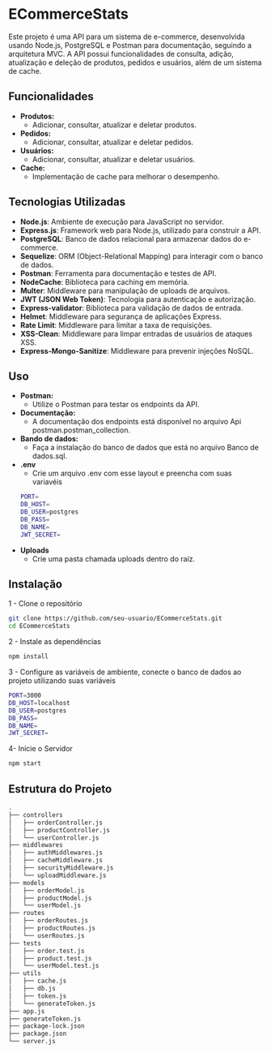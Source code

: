 # ECommerceStats

Este projeto é uma API para um sistema de e-commerce, desenvolvida usando Node.js, PostgreSQL e Postman para documentação, seguindo a arquitetura MVC. A API possui funcionalidades de consulta, adição, atualização e deleção de produtos, pedidos e usuários, além de um sistema de cache.

## Funcionalidades

- **Produtos:**
  - Adicionar, consultar, atualizar e deletar produtos.
- **Pedidos:**
  - Adicionar, consultar, atualizar e deletar pedidos.
- **Usuários:**
  - Adicionar, consultar, atualizar e deletar usuários.
- **Cache:**
  - Implementação de cache para melhorar o desempenho.

## Tecnologias Utilizadas
- **Node.js**: Ambiente de execução para JavaScript no servidor.
- **Express.js**: Framework web para Node.js, utilizado para construir a API.
- **PostgreSQL**: Banco de dados relacional para armazenar dados do e-commerce.
- **Sequelize**: ORM (Object-Relational Mapping) para interagir com o banco de dados.
- **Postman**: Ferramenta para documentação e testes de API.
- **NodeCache**: Biblioteca para caching em memória.
- **Multer**: Middleware para manipulação de uploads de arquivos.
- **JWT (JSON Web Token)**: Tecnologia para autenticação e autorização.
- **Express-validator**: Biblioteca para validação de dados de entrada.
- **Helmet**: Middleware para segurança de aplicações Express.
- **Rate Limit**: Middleware para limitar a taxa de requisições.
- **XSS-Clean**: Middleware para limpar entradas de usuários de ataques XSS.
- **Express-Mongo-Sanitize**: Middleware para prevenir injeções NoSQL.

## Uso
- **Postman:**
  - Utilize o Postman para testar os endpoints da API.
- **Documentação:**
  - A documentação dos endpoints está disponível no arquivo Api postman.postman_collection.
- **Bando de dados:**
  - Faça a instalação do banco de dados que está no arquivo Banco de dados.sql.
- **.env**
  - Crie um arquivo .env com esse layout e preencha com suas variavéis 
  ```bash
  PORT=
  DB_HOST=
  DB_USER=postgres
  DB_PASS=
  DB_NAME=
  JWT_SECRET=
  ```
- **Uploads**
  - Crie uma pasta chamada uploads dentro do raíz.

## Instalação

1 - Clone o repositório

```bash
git clone https://github.com/seu-usuario/ECommerceStats.git
cd ECommerceStats
```
2 - Instale as dependências

```bash
npm install
```

3 - Configure as variáveis de ambiente, conecte o banco de dados ao projeto utilizando suas variáveis

```bash
PORT=3000
DB_HOST=localhost
DB_USER=postgres
DB_PASS=
DB_NAME=
JWT_SECRET=
```

4- Inicie o Servidor

```bash
npm start
```

## Estrutura do Projeto

```bash
.
├── controllers
│   ├── orderController.js
│   ├── productController.js
│   └── userController.js
├── middlewares
│   ├── authMiddlewares.js
│   ├── cacheMiddleware.js
│   ├── securityMiddleware.js
│   └── uploadMiddleware.js
├── models
│   ├── orderModel.js
│   ├── productModel.js
│   └── userModel.js
├── routes
│   ├── orderRoutes.js
│   ├── productRoutes.js
│   └── userRoutes.js
├── tests
│   ├── order.test.js
│   ├── product.test.js
│   └── userModel.test.js
├── utils
│   ├── cache.js
│   ├── db.js
│   ├── token.js
│   └── generateToken.js
├── app.js
├── generateToken.js
├── package-lock.json
├── package.json
└── server.js
```
